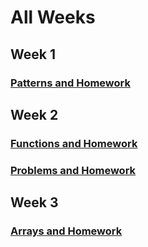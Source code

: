 # All Weeks

## Week 1

### [Patterns and Homework](docs/week-2/functions.md)

## Week 2

### [Functions and Homework](docs/week-2/functions.md)

### [Problems and Homework](docs/week-2/functions.md)

## Week 3

### [Arrays and Homework](docs/week-2/functions.md)

